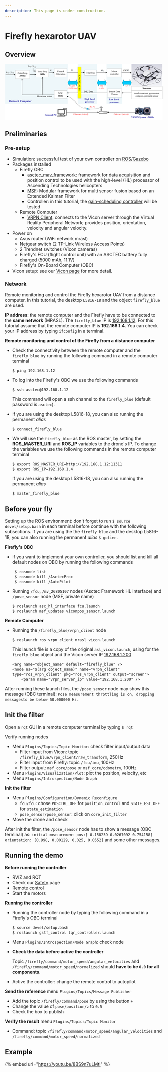 ```yaml
---
description: This page is under construction.
---
```


# Firefly hexarotor UAV

## Overview

![Experimental system architecture](../.gitbook/assets/set_up.png)

## Preliminaries

### Pre-setup

* Simulation: successful test of your own controller on [ROS/Gazebo](http://gazebosim.org/)
* Packages installed
  * Firefly OBC
    * [asctec\_mav\_framework](https://github.com/MRASL/asctec_mav_framework): framework for data acquisition and position control to be used with the high-level \(HL\) processor of Ascending Technologies helicopters
    * [MSF](https://github.com/ethz-asl/ethzasl_msf): Modular framework for multi sensor fusion based  on an Extended Kalman Filter
    * Controller: in this tutorial, the [gain-scheduling controller](https://github.com/MRASL/gsft_control) will be tested
  * Remote Computer
    * [VRPN Client](/Equipment/Vicon/Usage): connects to the Vicon server through the Virtual Reality Peripheral Network; provides position, orientation, velocity and angular velocity.
* Power on
  * Asus router \(WiFi network mrasl\)
  * Netgear switch \(2 TP-Link Wireless Access Points\)
  * 2 Trendnet switches \(Vicon cameras\)
  * Firefly's FCU \(flight control unit\) with an ASCTEC battery fully charged \(5000 mAh, 11.1V\)
  * Firefly's On-Board Computer \(OBC\)
* Vicon setup: see our [Vicon page](../vicon/overview.md) for more detail.

### Network

Remote monitoring and control the Firefly hexarotor UAV from a distance computer. In this tutorial, the desktop `L5816-18` and the object `firefly_blue` are used.

**IP address**: the remote computer and the Firefly have to be connected to the **same network** \(MRASL\). The `firefly_blue` IP is [192.168.1.12](/Equipment/Networking/LAN.md). For this tutorial assume that the remote computer IP is **192.168.1.4**. You can check your IP address by typing `ifconfig` in a terminal.

**Remote monitoring and control of the Firefly from a distance computer**

* Check the connectivity between the remote computer and the `firefly_blue`  by running the following command in a remote computer terminal

  ```text
  $ ping 192.168.1.12
  ```

* To log into the Firefly's OBC we use the following commands

  ```text
  $ ssh asctec@192.168.1.12
  ```

  This command will open a ssh channel to the `firefly_blue` \(default password is `asctec`\). 

* If you are using the desktop L5816-18, you can also running the permanent _alias_ 

  ```text
  $ connect_firefly_blue
  ```

* We will use the `firefly_blue` as the ROS master, by setting the **ROS\_MASTER\_URI** and **ROS\_IP** variables to the drone's IP. To change the variables we use the following commands in the remote computer terminal

  ```text
  $ export ROS_MASTER_URI=http://192.168.1.12:11311
  $ export ROS_IP=192.168.1.4
  ```

  If you are using the desktop L5816-18, you can also running the permanent _alias_

  ```text
  $ master_firefly_blue
  ```

## Before your fly

Setting up the ROS environment: don't forget to run `$ source devel/setup.bash` in each terminal before continue with the following subsections. If you are using the the `firefly_blue` and the desktop L5816-18, you can also running the permanent _alias_ `$ gotien`.

**Firefly's OBC**

* If you want to implement your own controller, you should list and kill all default nodes on OBC by running the following commands

  ```text
   $ rosnode list
   $ rosnode kill /AsctecProc
   $ rosnode kill /AutoPilot
  ```

* Running `/fcu`, `/mv_26805107` nodes \(Asctec Framework HL interface\) and `/pose_sensor` node \(MSF, private name\)

  ```text
  $ roslaunch asc_hl_interface fcu.launch
  $ roslaunch msf_updates viconpos_sensor.launch
  ```

**Remote Computer**

* Running the `/firefly_blue/vrpn_client` node

  ```text
  $ roslaunch ros_vrpn_client mrasl_vicon.launch
  ```

  This launch file is a copy of the original `asl_vicon.launch`, using for the `firefly_blue` object and the Vicon server IP [192.168.1.200](/Equipment/Networking/LAN.md)

  ```text
  <arg name="object_name" default="firefly_blue" />
  <node ns="$(arg object_name)" name="vrpn_client" type="ros_vrpn_client" pkg="ros_vrpn_client" output="screen">
      <param name="vrpn_server_ip" value="192.168.1.200" />
  ```

After running these launch files, the `/pose_sensor` node may show this message \(OBC terminal\): `Pose measurement throttling is on, dropping messagesto be below 50.000000 Hz`.

## Init the filter

Open a `rqt` GUI in a remote computer terminal by typing `$ rqt`

Verify running nodes

* Menu `Plugins/Topics/Topic Monitor`: check filter input/output data
  * Filter input from Vicon: topic `/firefly_blue/vrpn_client/raw_transform`, 250Hz
  * Filter input from Firefly: topic `/fcu/imu`, 100Hz
  * Filter output: `msf_core/pose` or `msf_core/odometry`, 100Hz
* Menu `Plugins/Visualization/Plot`: plot the position, velocity, etc
* Menu `Plugins/Introspection/Node Graph`

**Init the filter**

* Menu `Plugins/Configuration/Dynamic Reconfigure`
  * `fcu/fcu`: chose `POSCTRL_OFF` for `position_control` and `STATE_EST_OFF` for `state_estimation`
  * `pose_sensor/pose_sensor`: click on `core_init_filter`
* Move the drone and check

After init the filter, the `/pose_sensor` node has to show a message \(OBC terminal\) as: `initial measurement pos:[ 0.158259 0.0267092 0.754158] orientation: [0.998, 0.00129, 0.025, 0.0552]` and some other messages.

## Running the demo

**Before running the controller**

* RVIZ and RQT
* Check our [Safety](/UAV/Safety) page
* Remote control
* Start the motors

**Running the controller**

* Running the controller node by typing the following command in a Firefly's OBC terminal

  ```text
  $ source devel/setup.bash
  $ roslaunch gstf_control lqr_controller.launch
  ```

* Menu `Plugins/Introspection/Node Graph`: check node
* **Check the data before active the controller**

  Topic `/firefly/command/motor_speed/angular_velocities` and `/firefly/command/motor_speed/normalized` should **have to be `0.0` for all components**.

* Active the controller: change the remote control to autopilot

**Send the reference** menu `Plugins/Topics/Message Publisher`

* Add the topic `/firefly/command/pose` by using the button `+`
* Change the value of `pose/position/z` to `0.5`
* Check the box to publish

**Verify the result** menu `Plugins/Topics/Topic Monitor`

* Command: topic `/firefly/command/motor_speed/angular_velocities` and `/firefly/command/motor_speed/normalized`

## Example

{% embed url="https://youtu.be/8BS9n7uLMtI" %}

